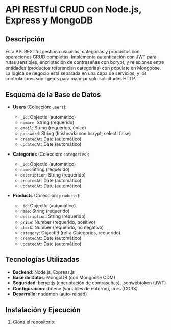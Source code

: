 # API RESTful CRUD con Node.js, Express y MongoDB

## Descripción
Esta API RESTful gestiona usuarios, categorías y productos con operaciones CRUD completas. Implementa autenticación con JWT para rutas sensibles, encriptación de contraseñas con bcrypt, y relaciones entre entidades (productos referencian categorías) con populate en Mongoose. La lógica de negocio está separada en una capa de servicios, y los controladores son ligeros para manejar solo solicitudes HTTP.

## Esquema de la Base de Datos
- **Users** (Colección: `users`):
  - `_id`: ObjectId (automático)
  - `nombre`: String (requerido)
  - `email`: String (requerido, único)
  - `password`: String (hasheada con bcrypt, select: false)
  - `createdAt`: Date (automático)
  - `updatedAt`: Date (automático)

- **Categories** (Colección: `categories`):
  - `_id`: ObjectId (automático)
  - `name`: String (requerido)
  - `description`: String (requerido)
  - `createdAt`: Date (automático)
  - `updatedAt`: Date (automático)

- **Products** (Colección: `products`):
  - `_id`: ObjectId (automático)
  - `name`: String (requerido)
  - `description`: String (requerido)
  - `price`: Number (requerido, positivo)
  - `stock`: Number (requerido, no negativo)
  - `category`: ObjectId (ref a Categories, requerido)
  - `createdAt`: Date (automático)
  - `updatedAt`: Date (automático)

## Tecnologías Utilizadas
- **Backend**: Node.js, Express.js
- **Base de Datos**: MongoDB (con Mongoose ODM)
- **Seguridad**: bcryptjs (encriptación de contraseñas), jsonwebtoken (JWT)
- **Configuración**: dotenv (variables de entorno), cors (CORS)
- **Desarrollo**: nodemon (auto-reload)

## Instalación y Ejecución
1. Clona el repositorio: